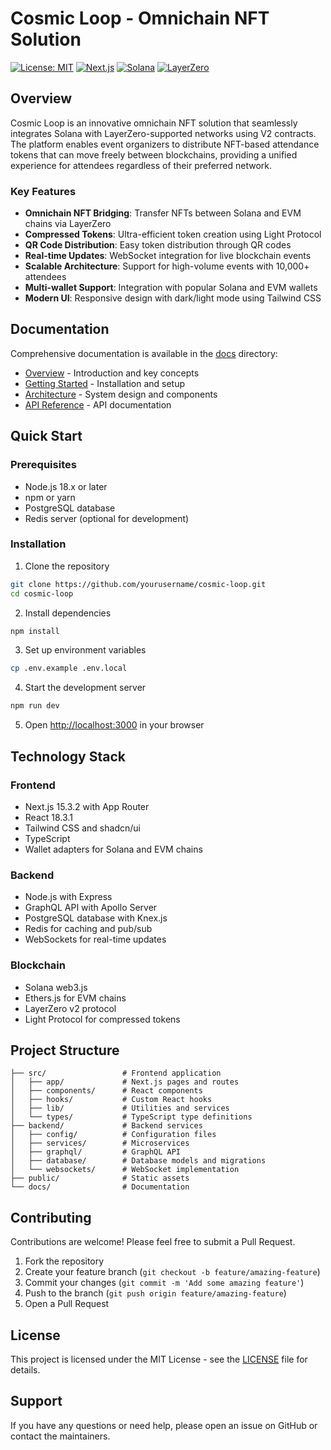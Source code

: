 # Cosmic Loop - Omnichain NFT Solution

[![License: MIT](https://img.shields.io/badge/License-MIT-blue.svg)](https://opensource.org/licenses/MIT)
[![Next.js](https://img.shields.io/badge/Next.js-15.3.2-black)](https://nextjs.org/)
[![Solana](https://img.shields.io/badge/Solana-Compatible-9945FF)](https://solana.com/)
[![LayerZero](https://img.shields.io/badge/LayerZero-V2-2D374B)](https://layerzero.network/)

## Overview

Cosmic Loop is an innovative omnichain NFT solution that seamlessly integrates Solana with LayerZero-supported networks using V2 contracts. The platform enables event organizers to distribute NFT-based attendance tokens that can move freely between blockchains, providing a unified experience for attendees regardless of their preferred network.

### Key Features

- **Omnichain NFT Bridging**: Transfer NFTs between Solana and EVM chains via LayerZero
- **Compressed Tokens**: Ultra-efficient token creation using Light Protocol
- **QR Code Distribution**: Easy token distribution through QR codes
- **Real-time Updates**: WebSocket integration for live blockchain events
- **Scalable Architecture**: Support for high-volume events with 10,000+ attendees
- **Multi-wallet Support**: Integration with popular Solana and EVM wallets
- **Modern UI**: Responsive design with dark/light mode using Tailwind CSS

## Documentation

Comprehensive documentation is available in the [docs](/docs) directory:

- [Overview](/docs/overview.md) - Introduction and key concepts
- [Getting Started](/docs/getting-started.md) - Installation and setup
- [Architecture](/docs/architecture/README.md) - System design and components
- [API Reference](/docs/api-reference/README.md) - API documentation

## Quick Start

### Prerequisites

- Node.js 18.x or later
- npm or yarn
- PostgreSQL database
- Redis server (optional for development)

### Installation

1. Clone the repository

```bash
git clone https://github.com/yourusername/cosmic-loop.git
cd cosmic-loop
```

2. Install dependencies

```bash
npm install
```

3. Set up environment variables

```bash
cp .env.example .env.local
```

4. Start the development server

```bash
npm run dev
```

5. Open [http://localhost:3000](http://localhost:3000) in your browser

## Technology Stack

### Frontend
- Next.js 15.3.2 with App Router
- React 18.3.1
- Tailwind CSS and shadcn/ui
- TypeScript
- Wallet adapters for Solana and EVM chains

### Backend
- Node.js with Express
- GraphQL API with Apollo Server
- PostgreSQL database with Knex.js
- Redis for caching and pub/sub
- WebSockets for real-time updates

### Blockchain
- Solana web3.js
- Ethers.js for EVM chains
- LayerZero v2 protocol
- Light Protocol for compressed tokens

## Project Structure

```
├── src/                 # Frontend application
│   ├── app/             # Next.js pages and routes
│   ├── components/      # React components
│   ├── hooks/           # Custom React hooks
│   ├── lib/             # Utilities and services
│   └── types/           # TypeScript type definitions
├── backend/             # Backend services
│   ├── config/          # Configuration files
│   ├── services/        # Microservices
│   ├── graphql/         # GraphQL API
│   ├── database/        # Database models and migrations
│   └── websockets/      # WebSocket implementation
├── public/              # Static assets
└── docs/                # Documentation
```

## Contributing

Contributions are welcome! Please feel free to submit a Pull Request.

1. Fork the repository
2. Create your feature branch (`git checkout -b feature/amazing-feature`)
3. Commit your changes (`git commit -m 'Add some amazing feature'`)
4. Push to the branch (`git push origin feature/amazing-feature`)
5. Open a Pull Request

## License

This project is licensed under the MIT License - see the [LICENSE](LICENSE) file for details.

## Support

If you have any questions or need help, please open an issue on GitHub or contact the maintainers.
